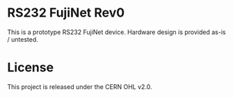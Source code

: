 # RS232 FujiNet Rev0

This is a prototype RS232 FujiNet device. Hardware design is provided as-is / untested.

# License

This project is released under the CERN OHL v2.0.
